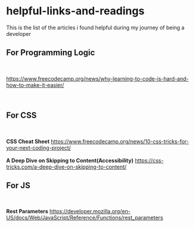 # helpful-links-and-readings
This is the list of the articles i found helpful during my journey of being a developer
<h2>For Programming Logic</h2><br>

https://www.freecodecamp.org/news/why-learning-to-code-is-hard-and-how-to-make-it-easier/

<br>
<h2>For CSS</h2> <br>


<b>CSS Cheat Sheet</b>
https://www.freecodecamp.org/news/10-css-tricks-for-your-next-coding-project/ <br><br>
<b>A Deep Dive on Skipping to Content(Accessibility)</b>
https://css-tricks.com/a-deep-dive-on-skipping-to-content/


<h2>For JS</h2> <br>

<b>Rest Parameters</b> https://developer.mozilla.org/en-US/docs/Web/JavaScript/Reference/Functions/rest_parameters
